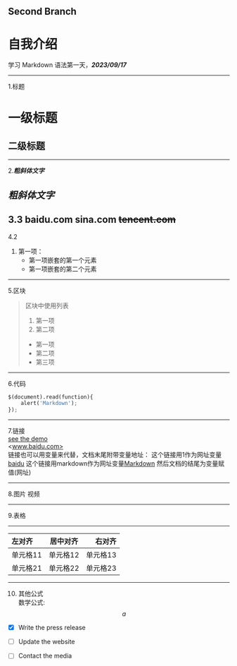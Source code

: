 ## Second Branch
# 自我介绍

学习 Markdown 语法第一天，***2023/09/17***
******
1.标题
# 一级标题

## 二级标题
---
2.***粗斜体文字***

___粗斜体文字___
---
3.3
baidu.com
sina.com
~~tencent.com~~
---
4.2
1. 第一项：
    + 第一项嵌套的第一个元素
    + 第一项嵌套的第二个元素
---
5.区块
> 区块中使用列表
> 1. 第一项
> 2. 第二项
> + 第一项
> + 第二项
> + 第三项
---
6.代码
```python
$(document).read(function){
    alert('Markdown');
});
```
---
7.链接  
[see the demo](http://cfpb.github.io/DOCter/)  
<www.baidu.com>  
链接也可以用变量来代替，文档末尾附带变量地址：
这个链接用1作为网址变量[baidu][1]
这个链接用markdown作为网址变量[Markdown][markdown]
然后文档的结尾为变量赋值(网址)

[1]: http://www.baidu.com
[markdown]: http://www.markdown.com
***
8.图片 视频
***
9.表格
***
|左对齐|居中对齐|右对齐|
|:---|:---:|---:|
|单元格11|单元格12|单元格13|
|单元格21|单元格22|单元格23|
***
10. 其他公式  
数学公式:
 $$
a
$$  
- [x] Write the press release
- [ ] Update the website
- [ ] Contact the media

